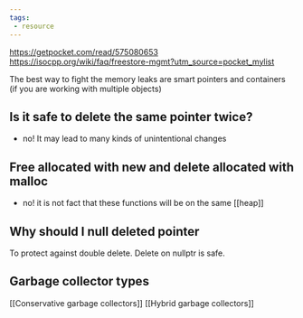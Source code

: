 ```yaml
---
tags: 
 - resource
---
```



https://getpocket.com/read/575080653
https://isocpp.org/wiki/faq/freestore-mgmt?utm_source=pocket_mylist

The best way to fight the memory leaks are smart pointers and containers (if you are working with multiple objects)



## Is it safe to delete the same pointer twice?
 - no! It may lead to many kinds of unintentional changes

## Free allocated with  new and delete allocated with malloc
 - no! it is not fact that these functions will be on the same [[heap]]


## Why should I null deleted pointer
To protect against double delete. Delete on nullptr is safe.

## Garbage collector types
[[Conservative garbage collectors]]
[[Hybrid garbage collectors]]

